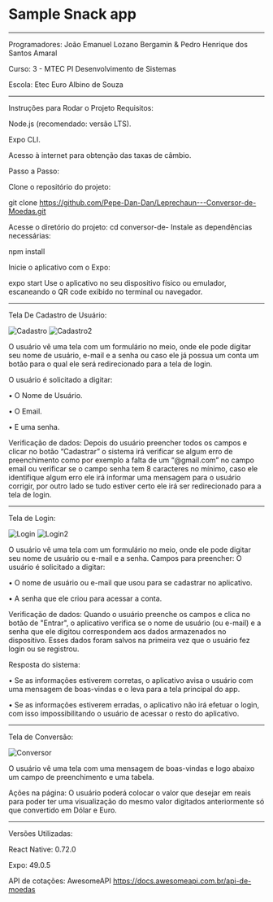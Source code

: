# Sample Snack app

-----------------------------------------------------------------------------------------------------------------------

Programadores: João Emanuel Lozano Bergamin & Pedro Henrique dos Santos Amaral 

Curso: 3 - MTEC PI Desenvolvimento de Sistemas

Escola: Etec Euro Albino de Souza 

-----------------------------------------------------------------------------------------------------------------------

Instruções para Rodar o Projeto Requisitos:

Node.js (recomendado: versão LTS).

Expo CLI.

Acesso à internet para obtenção das taxas de câmbio.

Passo a Passo:

Clone o repositório do projeto:

git clone https://github.com/Pepe-Dan-Dan/Leprechaun---Conversor-de-Moedas.git

Acesse o diretório do projeto:
cd conversor-de-
Instale as dependências necessárias:

npm install

Inicie o aplicativo com o Expo:

expo start
Use o aplicativo no seu dispositivo físico ou emulador, escaneando o QR code exibido no terminal ou navegador.

-----------------------------------------------------------------------------------------------------------------------

Tela De Cadastro de Usuário: 

![Cadastro](https://github.com/user-attachments/assets/1181c9c7-54fa-4aad-8ea8-e73afaa68d56)     ![Cadastro2](https://github.com/user-attachments/assets/70664cf9-80f6-4e88-9509-9715f32555f5)


 
O usuário vê uma tela com um formulário no meio, onde ele pode digitar seu nome de usuário, e-mail e a senha ou caso ele já possua um conta um botão para o qual ele será redirecionado para a tela de login.

O usuário é solicitado a digitar:

•	O Nome de Usuário.

•	O Email.

•	 E uma senha.

Verificação de dados: Depois do usuário preencher todos os campos e clicar no botão “Cadastrar” o sistema irá verificar se algum erro de preenchimento como por exemplo a falta de um “@gmail.com” no campo email ou verificar se o campo senha tem 8 caracteres no mínimo, caso ele identifique algum erro ele irá informar uma mensagem para o usuário corrigir, por outro lado se tudo estiver certo ele irá ser redirecionado para a tela de login.


-----------------------------------------------------------------------------------------------------------------------

Tela de Login:

![Login](https://github.com/user-attachments/assets/52633573-f0a6-4a6b-9c47-bdd77b7a4c2e) ![Login2](https://github.com/user-attachments/assets/09c8eb3d-bf99-4678-8a94-e1c3803788bc)



 
O usuário vê uma tela com um formulário no meio, onde ele pode digitar seu nome de usuário ou e-mail e a senha.
Campos para preencher: O usuário é solicitado a digitar:

•	O nome de usuário ou e-mail que usou para se cadastrar no aplicativo.

•	A senha que ele criou para acessar a conta.

Verificação de dados: Quando o usuário preenche os campos e clica no botão de "Entrar", o aplicativo verifica se o nome de usuário (ou e-mail) e a senha que ele digitou correspondem aos dados armazenados no dispositivo. Esses dados foram salvos na primeira vez que o usuário fez login ou se registrou.

Resposta do sistema:

•	Se as informações estiverem corretas, o aplicativo avisa o usuário com uma mensagem de boas-vindas e o leva para a tela principal do app.

•	Se as informações estiverem erradas, o aplicativo não irá efetuar o login, com isso impossibilitando o usuário de acessar o resto do aplicativo. 


-----------------------------------------------------------------------------------------------------------------------

Tela de Conversão: 

![Conversor](https://github.com/user-attachments/assets/1f025d20-99b4-4c96-895e-e547e703af9d)

 
O usuário vê uma tela com uma mensagem de boas-vindas e logo abaixo um campo de preenchimento e uma tabela.

Ações na página: O usuário poderá colocar o valor que desejar em reais para poder ter uma visualização do mesmo valor digitados anteriormente só que convertido em Dólar e Euro. 

-----------------------------------------------------------------------------------------------------------------------

Versões Utilizadas:

React Native: 0.72.0 

Expo: 49.0.5 

API de cotações: AwesomeAPI
https://docs.awesomeapi.com.br/api-de-moedas
